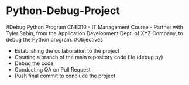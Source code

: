 # Python-Debug-Project
#Debug Python Program
CNE310 - IT Management Course - Partner with Tyler Sabin, from the Application Development Dept. of XYZ Company, to debug the Python program.
#Objectives
-  Establishing the collaboration to the project
-  Creating a branch of the main repository code file (debug.py)
-  Debug the code
-  Conducting QA on Pull Request 
-  Push final commit to conclude the project

